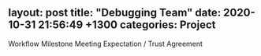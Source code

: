 layout: post
title:  "Debugging Team"
date:   2020-10-31 21:56:49 +1300
categories: Project
---

Workflow
Milestone
Meeting Expectation / Trust
Agreement

